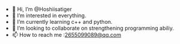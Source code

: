 - 👋 Hi, I’m @Hoshiisatiger
- 👀 I’m interested in everything.
- 🌱 I’m currently learning c++ and python.
- 💞️ I’m looking to collaborate on strengthening programming abiliy.
- 📫 How to reach me :2655099089@qq.com

<!---
Hoshiisatiger/Hoshiisatiger is a ✨ special ✨ repository because its `README.md` (this file) appears on your GitHub profile.
You can click the Preview link to take a look at your changes.
--->
